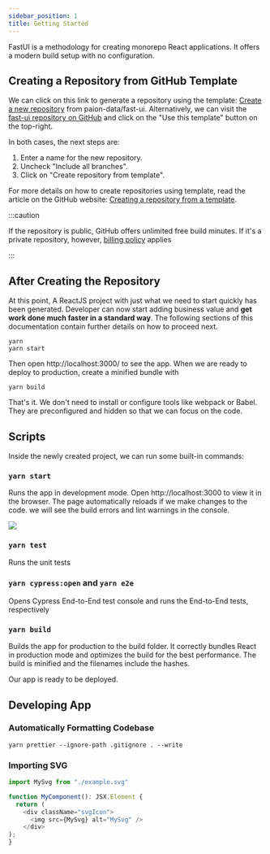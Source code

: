 ```yaml
---
sidebar_position: 1
title: Getting Started
---
```


FastUI is a methodology for creating monorepo React applications. It offers a modern build setup with no configuration.

## Creating a Repository from GitHub Template

We can click on this link to generate a repository using the template:
[Create a new repository](https://github.com/paion-data/fast-ui/generate) from paion-data/fast-ui.
Alternatively, we can visit the [fast-ui repository on GitHub](https://github.com/paion-data/fast-ui) and
click on the "Use this template" button on the top-right.

In both cases, the next steps are:

1. Enter a name for the new repository.
2. Uncheck "Include all branches".
3. Click on "Create repository from template".

For more details on how to create repositories using template, read the article on the GitHub website:
[Creating a repository from a template](https://docs.github.com/en/free-pro-team@latest/github/creating-cloning-and-archiving-repositories/creating-a-repository-from-a-template).

:::caution

If the repository is public, GitHub offers unlimited free build minutes. If it's a private repository, however,
[billing policy](https://docs.github.com/en/billing/managing-billing-for-your-products/managing-billing-for-github-actions/about-billing-for-github-actions#included-storage-and-minutes)
applies

:::

## After Creating the Repository

At this point, A ReactJS project with just what we need to start quickly has been generated. Developer can now
start adding business value and **get work done much faster in a standard way**. The following sections of this
documentation contain further details on how to proceed next.

```console
yarn
yarn start
```

Then open http://localhost:3000/ to see the app. When we are ready to deploy to production, create a minified bundle
with

```console
yarn build
```

That's it. We don't need to install or configure tools like webpack or Babel. They are preconfigured and hidden so that
we can focus on the code.

## Scripts

Inside the newly created project, we can run some built-in commands:

### `yarn start`

Runs the app in development mode. Open http://localhost:3000 to view it in the browser. The page automatically reloads
if we make changes to the code. we will see the build errors and lint warnings in the console.

![](img/screencast-error.svg)

### `yarn test`

Runs the unit tests

### `yarn cypress:open` and `yarn e2e`

Opens Cypress End-to-End test console and runs the End-to-End tests, respectively

### `yarn build`

Builds the app for production to the build folder. It correctly bundles React in production mode and optimizes the build
for the best performance. The build is minified and the filenames include the hashes.

Our app is ready to be deployed.

## Developing App

### Automatically Formatting Codebase

```console
yarn prettier --ignore-path .gitignore . --write
```

### Importing SVG

```typescript
import MySvg from "./example.svg"

function MyComponent(): JSX.Element {
  return (
    <div className="svgIcon">
      <img src={MySvg} alt="MySvg" />
    </div>
);
}
```
